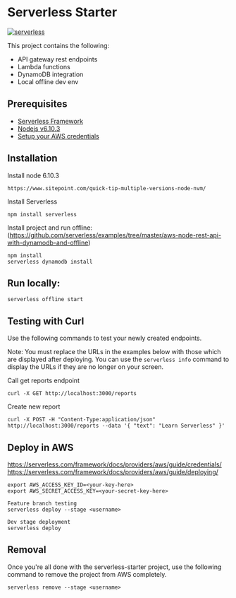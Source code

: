 # Serverless Starter

[![serverless](http://public.serverless.com/badges/v3.svg)](http://www.serverless.com)

This project contains the following:

- API gateway rest endpoints
- Lambda functions
- DynamoDB integration
- Local offline dev env

## Prerequisites

- [Serverless Framework](https://serverless.com/)
- [Nodejs v6.10.3](https://nodejs.org/)
- [Setup your AWS credentials](https://serverless.com/framework/docs/providers/aws/guide/credentials/)

## Installation

Install node 6.10.3

```
https://www.sitepoint.com/quick-tip-multiple-versions-node-nvm/
```

Install Serverless

```
npm install serverless
```

Install project and run offline:(https://github.com/serverless/examples/tree/master/aws-node-rest-api-with-dynamodb-and-offline)

```
npm install
serverless dynamodb install
```

## Run locally:

```
serverless offline start
```

## Testing with Curl

Use the following commands to test your newly created endpoints.

Note: You must replace the URLs in the examples below with those which are displayed after deploying. You can use the `serverless info` command to display the URLs if they are no longer on your screen.

Call get reports endpoint

```
curl -X GET http://localhost:3000/reports
```

Create new report

```
curl -X POST -H "Content-Type:application/json" http://localhost:3000/reports --data '{ "text": "Learn Serverless" }'
```

## Deploy in AWS

https://serverless.com/framework/docs/providers/aws/guide/credentials/
https://serverless.com/framework/docs/providers/aws/guide/deploying/

```
export AWS_ACCESS_KEY_ID=<your-key-here>
export AWS_SECRET_ACCESS_KEY=<your-secret-key-here>

Feature branch testing
serverless deploy --stage <username> 

Dev stage deployment
serverless deploy
```

## Removal

Once you're all done with the serverless-starter project, use the following command to remove the project from AWS completely.

```
serverless remove --stage <username> 
```
